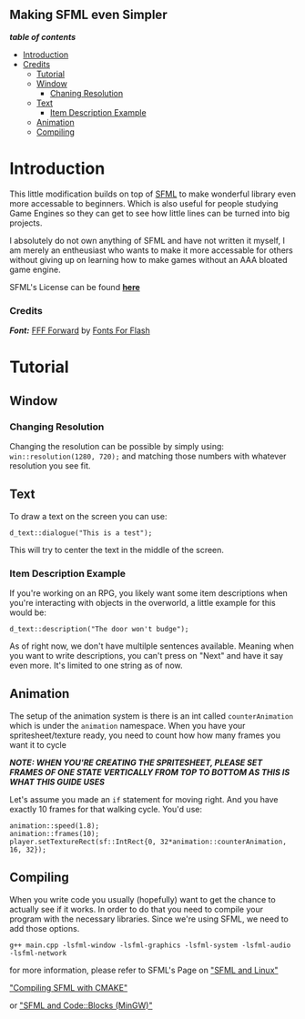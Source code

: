 ## Making SFML even Simpler

***table of contents***
- [Introduction](#introduction)
- [Credits](#credits)
    - [Tutorial](#tutorial)
    - [Window](#window)
        - [Chaning Resolution](#changing-resolution)
    - [Text](#text)
        - [Item Description Example](#item-description-example)
    - [Animation](#animation)
    - [Compiling](#compiling)

# Introduction
This little modification builds on top of [SFML](https://www.sfml-dev.org/) to make wonderful library even more accessable to beginners. Which is also useful for people studying Game Engines so they can get to see how little lines can be turned into big projects.

I absolutely do not own anything of SFML and have not written it myself, I am merely an entheusiast who wants to make it more accessable for others without giving up on learning how to make games without an AAA bloated game engine.

SFML's License can be found [__here__](https://www.sfml-dev.org/license.php)

### Credits

***Font:*** [FFF Forward](https://www.1001fonts.com/fff-forward-font.html) by [Fonts For Flash](https://www.1001fonts.com/users/fontsforflash/)

# Tutorial

## Window

### Changing Resolution
Changing the resolution can be possible by simply using:
```win::resolution(1280, 720);```
and matching those numbers with whatever resolution you see fit.

## Text
To draw a text on the screen you can use:

```d_text::dialogue("This is a test");```

This will try to center the text in the middle of the screen.

### Item Description Example
If you're working on an RPG, you likely want some item descriptions when you're interacting with objects in the overworld, a little example for this would be:

```d_text::description("The door won't budge");```

As of right now, we don't have multilple sentences available. Meaning when you want to write descriptions, you can't press on "Next" and have it say even more. It's limited to one string as of now.

## Animation
The setup of the animation system is there is an int called `counterAnimation` which is under the `animation` namespace. When you have your spritesheet/texture ready, you need to count how how many frames you want it to cycle

***NOTE: WHEN YOU'RE CREATING THE SPRITESHEET, PLEASE SET FRAMES OF ONE STATE VERTICALLY FROM TOP TO BOTTOM AS THIS IS WHAT THIS GUIDE USES***

Let's assume you made an `if` statement for moving right. And you have exactly 10 frames for that walking cycle. You'd use:

```animation::counterAnimation = 0
animation::speed(1.8);
animation::frames(10);
player.setTextureRect(sf::IntRect{0, 32*animation::counterAnimation, 16, 32});
```

## Compiling
When you write code you usually (hopefully) want to get the chance to actually see if it works. In order to do that you need to compile your program with the necessary libraries. Since we're using SFML, we need to add those options.

```g++ main.cpp -lsfml-window -lsfml-graphics -lsfml-system -lsfml-audio -lsfml-network```

for more information, please refer to SFML's Page on ["SFML and Linux"](https://www.sfml-dev.org/tutorials/2.5/start-linux.php)

["Compiling SFML with CMAKE"](https://www.sfml-dev.org/tutorials/2.5/compile-with-cmake.php)

or ["SFML and Code::Blocks (MinGW)"](https://www.sfml-dev.org/tutorials/2.5/start-cb.php)
